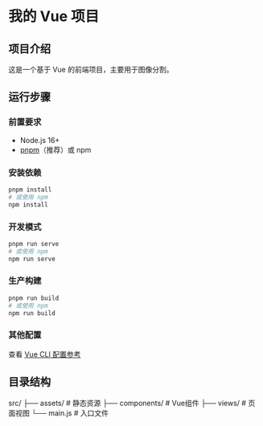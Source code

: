 # 我的 Vue 项目  

## 项目介绍  
这是一个基于 Vue 的前端项目，主要用于图像分割。  

## 运行步骤  

### 前置要求
- Node.js 16+ 
- [pnpm](https://pnpm.io/installation)（推荐）或 npm

### 安装依赖
```bash
pnpm install
# 或使用 npm
npm install
```

### 开发模式
```bash
pnpm run serve
# 或使用 npm
npm run serve
```

### 生产构建
```bash
pnpm run build
# 或使用 npm
npm run build
```

### 其他配置
查看 [Vue CLI 配置参考](https://cli.vuejs.org/config/)

## 目录结构
src/
├── assets/ # 静态资源
├── components/ # Vue组件
├── views/ # 页面视图
└── main.js # 入口文件